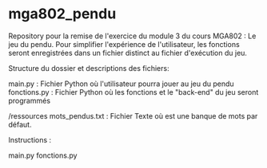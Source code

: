 # mga802_pendu
Repository pour la remise de l'exercice du module 3 du cours MGA802 : Le jeu du pendu. Pour simplifier l'expérience de l'utilisateur, les fonctions seront enregistrées dans un fichier distinct au fichier d'exécution du jeu. 

Structure du dossier et descriptions des fichiers: 

main.py : Fichier Python où l'utilisateur pourra jouer au jeu du pendu
fonctions.py : Fichier Python où les fonctions et le "back-end" du jeu seront programmés

/ressources
mots_pendus.txt : Fichier Texte où est une banque de mots par défaut.


Instructions : 

main.py
fonctions.py


